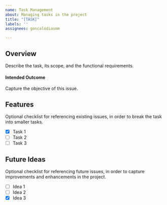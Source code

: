 ```yaml
---
name: Task Management
about: Managing tasks in the project
title: "[TASK]"
labels: ''
assignees: goncalodiasmm

---
```


## Overview
Describe the task, its scope, and the functional requirements.

#### Intended Outcome
Capture the objective of this issue.

## Features
Optional checklist for referencing existing issues, in order to break the task into smaller tasks.
- [x] Task 1
- [ ] Task 2
- [ ] Task 3

## Future Ideas
Optional checklist for referencing future issues, in order to capture improvements and enhancements in the project.
- [ ] Idea 1
- [ ] Idea 2
- [x] Idea 3
